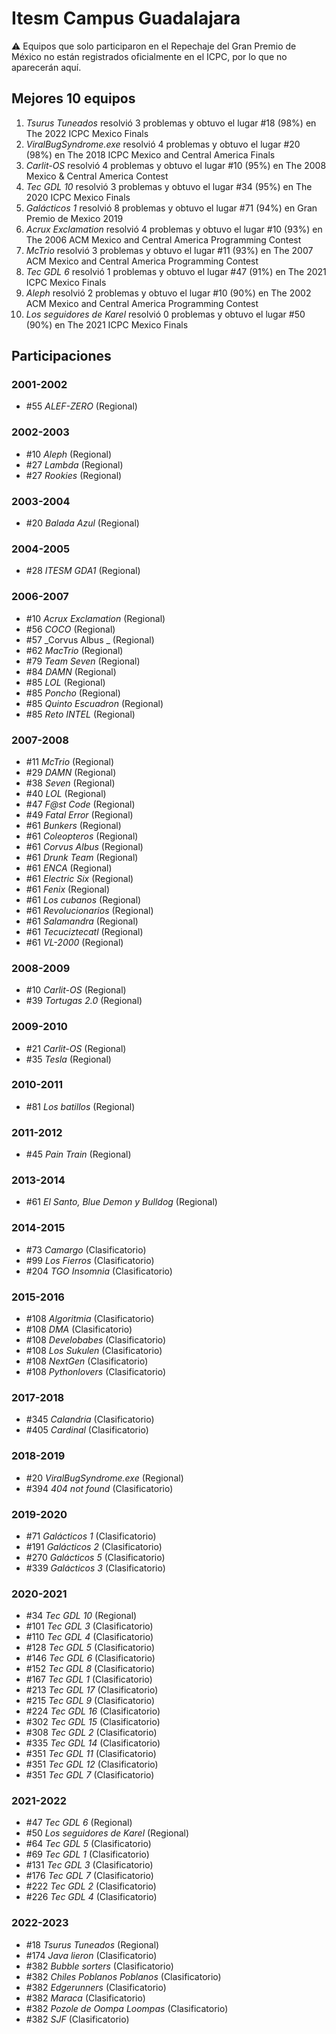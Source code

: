 # Itesm Campus Guadalajara

:warning: Equipos que solo participaron en el Repechaje del Gran Premio de México no están registrados oficialmente en el ICPC, por lo que no aparecerán aquí.

## Mejores 10 equipos

1. _Tsurus Tuneados_ resolvió 3 problemas y obtuvo el lugar #18 (98%) en The 2022 ICPC Mexico Finals
1. _ViralBugSyndrome.exe_ resolvió 4 problemas y obtuvo el lugar #20 (98%) en The 2018 ICPC Mexico and Central America Finals
1. _Carlit-OS_ resolvió 4 problemas y obtuvo el lugar #10 (95%) en The 2008 Mexico & Central America Contest
1. _Tec GDL 10_ resolvió 3 problemas y obtuvo el lugar #34 (95%) en The 2020 ICPC Mexico Finals
1. _Galácticos 1_ resolvió 8 problemas y obtuvo el lugar #71 (94%) en Gran Premio de Mexico 2019
1. _Acrux Exclamation_ resolvió 4 problemas y obtuvo el lugar #10 (93%) en The 2006 ACM Mexico and Central America Programming Contest
1. _McTrio_ resolvió 3 problemas y obtuvo el lugar #11 (93%) en The 2007 ACM Mexico and Central America Programming Contest
1. _Tec GDL 6_ resolvió 1 problemas y obtuvo el lugar #47 (91%) en The 2021 ICPC Mexico Finals
1. _Aleph_ resolvió 2 problemas y obtuvo el lugar #10 (90%) en The 2002 ACM Mexico and Central America Programming Contest
1. _Los seguidores de Karel_ resolvió 0 problemas y obtuvo el lugar #50 (90%) en The 2021 ICPC Mexico Finals

## Participaciones

### 2001-2002

- #55 _ALEF-ZERO_ (Regional)

### 2002-2003

- #10 _Aleph_ (Regional)
- #27 _Lambda_ (Regional)
- #27 _Rookies_ (Regional)

### 2003-2004

- #20 _Balada Azul_ (Regional)

### 2004-2005

- #28 _ITESM GDA1_ (Regional)

### 2006-2007

- #10 _Acrux Exclamation_ (Regional)
- #56 _COCO_ (Regional)
- #57 _Corvus Albus _ (Regional)
- #62 _MacTrio_ (Regional)
- #79 _Team Seven_ (Regional)
- #84 _DAMN_ (Regional)
- #85 _LOL_ (Regional)
- #85 _Poncho_ (Regional)
- #85 _Quinto Escuadron_ (Regional)
- #85 _Reto INTEL_ (Regional)

### 2007-2008

- #11 _McTrio_ (Regional)
- #29 _DAMN_ (Regional)
- #38 _Seven_ (Regional)
- #40 _LOL_ (Regional)
- #47 _F@st Code_ (Regional)
- #49 _Fatal Error_ (Regional)
- #61 _Bunkers_ (Regional)
- #61 _Coleopteros_ (Regional)
- #61 _Corvus Albus_ (Regional)
- #61 _Drunk Team_ (Regional)
- #61 _ENCA_ (Regional)
- #61 _Electric Six_ (Regional)
- #61 _Fenix_ (Regional)
- #61 _Los cubanos_ (Regional)
- #61 _Revolucionarios_ (Regional)
- #61 _Salamandra_ (Regional)
- #61 _Tecuciztecatl_ (Regional)
- #61 _VL-2000_ (Regional)

### 2008-2009

- #10 _Carlit-OS_ (Regional)
- #39 _Tortugas 2.0_ (Regional)

### 2009-2010

- #21 _Carlit-OS_ (Regional)
- #35 _Tesla_ (Regional)

### 2010-2011

- #81 _Los batillos_ (Regional)

### 2011-2012

- #45 _Pain Train_ (Regional)

### 2013-2014

- #61 _El Santo, Blue Demon y Bulldog_ (Regional)

### 2014-2015

- #73 _Camargo_ (Clasificatorio)
- #99 _Los Fierros_ (Clasificatorio)
- #204 _TGO Insomnia_ (Clasificatorio)

### 2015-2016

- #108 _Algoritmia_ (Clasificatorio)
- #108 _DMA_ (Clasificatorio)
- #108 _Develobabes_ (Clasificatorio)
- #108 _Los Sukulen_ (Clasificatorio)
- #108 _NextGen_ (Clasificatorio)
- #108 _Pythonlovers_ (Clasificatorio)

### 2017-2018

- #345 _Calandria_ (Clasificatorio)
- #405 _Cardinal_ (Clasificatorio)

### 2018-2019

- #20 _ViralBugSyndrome.exe_ (Regional)
- #394 _404 not found_ (Clasificatorio)

### 2019-2020

- #71 _Galácticos 1_ (Clasificatorio)
- #191 _Galácticos 2_ (Clasificatorio)
- #270 _Galácticos 5_ (Clasificatorio)
- #339 _Galácticos 3_ (Clasificatorio)

### 2020-2021

- #34 _Tec GDL 10_ (Regional)
- #101 _Tec GDL 3_ (Clasificatorio)
- #110 _Tec GDL 4_ (Clasificatorio)
- #128 _Tec GDL 5_ (Clasificatorio)
- #146 _Tec GDL 6_ (Clasificatorio)
- #152 _Tec GDL 8_ (Clasificatorio)
- #167 _Tec GDL 1_ (Clasificatorio)
- #213 _Tec GDL 17_ (Clasificatorio)
- #215 _Tec GDL 9_ (Clasificatorio)
- #224 _Tec GDL 16_ (Clasificatorio)
- #302 _Tec GDL 15_ (Clasificatorio)
- #308 _Tec GDL 2_ (Clasificatorio)
- #335 _Tec GDL 14_ (Clasificatorio)
- #351 _Tec GDL 11_ (Clasificatorio)
- #351 _Tec GDL 12_ (Clasificatorio)
- #351 _Tec GDL 7_ (Clasificatorio)

### 2021-2022

- #47 _Tec GDL 6_ (Regional)
- #50 _Los seguidores de Karel_ (Regional)
- #64 _Tec GDL 5_ (Clasificatorio)
- #69 _Tec GDL 1_ (Clasificatorio)
- #131 _Tec GDL 3_ (Clasificatorio)
- #176 _Tec GDL 7_ (Clasificatorio)
- #222 _Tec GDL 2_ (Clasificatorio)
- #226 _Tec GDL 4_ (Clasificatorio)

### 2022-2023

- #18 _Tsurus Tuneados_ (Regional)
- #174 _Java lieron_ (Clasificatorio)
- #382 _Bubble sorters_ (Clasificatorio)
- #382 _Chiles Poblanos Poblanos_ (Clasificatorio)
- #382 _Edgerunners_ (Clasificatorio)
- #382 _Maraca_ (Clasificatorio)
- #382 _Pozole de Oompa Loompas_ (Clasificatorio)
- #382 _SJF_ (Clasificatorio)



